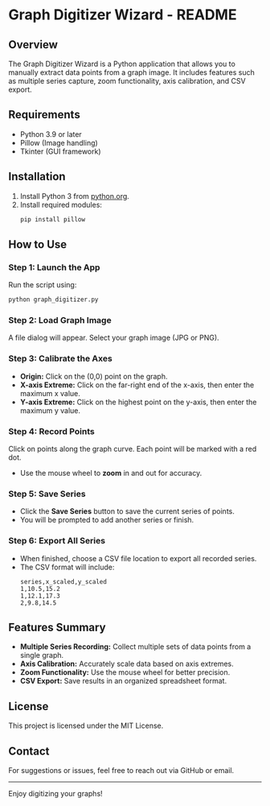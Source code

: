 # Graph Digitizer Wizard - README

## Overview
The Graph Digitizer Wizard is a Python application that allows you to manually extract data points from a graph image. It includes features such as multiple series capture, zoom functionality, axis calibration, and CSV export.

## Requirements
- Python 3.9 or later
- Pillow (Image handling)
- Tkinter (GUI framework)

## Installation
1. Install Python 3 from [python.org](https://www.python.org/).
2. Install required modules:
   ```bash
   pip install pillow
   ```

## How to Use
### Step 1: Launch the App
Run the script using:
```bash
python graph_digitizer.py
```

### Step 2: Load Graph Image
A file dialog will appear. Select your graph image (JPG or PNG).

### Step 3: Calibrate the Axes
- **Origin:** Click on the (0,0) point on the graph.
- **X-axis Extreme:** Click on the far-right end of the x-axis, then enter the maximum x value.
- **Y-axis Extreme:** Click on the highest point on the y-axis, then enter the maximum y value.

### Step 4: Record Points
Click on points along the graph curve. Each point will be marked with a red dot.
- Use the mouse wheel to **zoom** in and out for accuracy.

### Step 5: Save Series
- Click the **Save Series** button to save the current series of points.
- You will be prompted to add another series or finish.

### Step 6: Export All Series
- When finished, choose a CSV file location to export all recorded series.
- The CSV format will include:
  ```csv
  series,x_scaled,y_scaled
  1,10.5,15.2
  1,12.1,17.3
  2,9.8,14.5
  ```

## Features Summary
- **Multiple Series Recording:** Collect multiple sets of data points from a single graph.
- **Axis Calibration:** Accurately scale data based on axis extremes.
- **Zoom Functionality:** Use the mouse wheel for better precision.
- **CSV Export:** Save results in an organized spreadsheet format.

## License
This project is licensed under the MIT License.

## Contact
For suggestions or issues, feel free to reach out via GitHub or email.

---
Enjoy digitizing your graphs!
